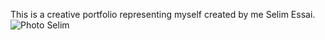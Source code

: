 This is a creative portfolio representing myself created by me Selim Essai. 
![Photo Selim ](https://github.com/user-attachments/assets/bbddbe53-45ba-47fd-b29e-00c2a8417f56)
